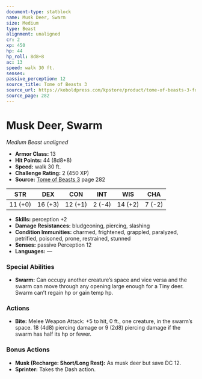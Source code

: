 ```yaml
---
document-type: statblock
name: Musk Deer, Swarm
size: Medium
type: Beast
alignment: unaligned
cr: 2
xp: 450
hp: 44
hp_roll: 8d8+8
ac: 13
speed: walk 30 ft.
senses: 
passive_perception: 12
source_title: Tome of Beasts 3
source_url: https://koboldpress.com/kpstore/product/tome-of-beasts-3-for-5th-edition/
source_page: 282
---
```


# Musk Deer, Swarm

*Medium* *Beast* *unaligned*

- **Armor Class:** 13
- **Hit Points:** 44 (8d8+8)
- **Speed:** walk 30 ft.
- **Challenge Rating:** 2 (450 XP)
- **Source:** [Tome of Beasts 3](https://koboldpress.com/kpstore/product/tome-of-beasts-3-for-5th-edition/) page 282

| STR | DEX | CON | INT | WIS | CHA |
| --- | --- | --- | --- | --- | --- |
| 11 (+0) | 16 (+3) | 12 (+1) | 2 (-4) | 14 (+2) | 7 (-2) |

- **Skills:** perception +2
- **Damage Resistances:** bludgeoning, piercing, slashing
- **Condition Immunities:** charmed, frightened, grappled, paralyzed, petrified, poisoned, prone, restrained, stunned
- **Senses:** passive Perception 12
- **Languages:** —

### Special Abilities

- **Swarm:** Can occupy another creature’s space and vice versa and the swarm can move through any opening large enough for a Tiny deer. Swarm can’t regain hp or gain temp hp.

### Actions

- **Bite:** Melee Weapon Attack: +5 to hit, 0 ft., one creature, in the swarm’s space. 18 (4d8) piercing damage or 9 (2d8) piercing damage if the swarm has half its hp or fewer.

### Bonus Actions

- **Musk (Recharge: Short/Long Rest):** As musk deer but save DC 12.
- **Sprinter:** Takes the Dash action.
